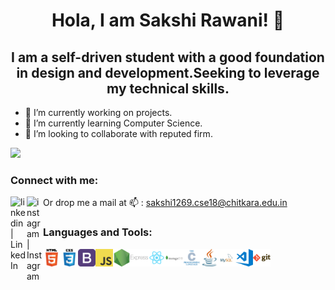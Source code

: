 <h1 align=center>Hola, I am Sakshi Rawani! 👋 </h1>
<h2 align=center>I am a self-driven student with a good foundation in design and development.Seeking to leverage my technical skills.</h2>


- 🔭 I’m currently working on projects.
- 🌱 I’m currently learning Computer Science.
- 👯 I’m looking to collaborate with reputed firm.


<img src="https://github-readme-stats.vercel.app/api?username=Sakshi-r08&&show_icons=true&title_color=9900ff&icon_color=ff4da6&text_color=fff7e6&bg_color=151515"/>


<h3>Connect with me:</h3>



<a href="linkedin.com/in/sakshi-rawani-727a1619a" ><img align="left" alt="linkedin | LinkedIn" width="26px" src="https://cdn.jsdelivr.net/npm/simple-icons@v3/icons/linkedin.svg" /> </a>
<a href="https://www.instagram.com/sakshirawani08/"><img align="left" alt="instagram | Instagram" width="26px" src="https://cdn.jsdelivr.net/npm/simple-icons@v3/icons/instagram.svg"/></a> Or drop me a mail at 📫 : <a href="sakshi1269.cse18@chitkara.edu.in">sakshi1269.cse18@chitkara.edu.in</a>
<br/>

<h3>Languages and Tools:</h3>

<img align="left" alt="Visual Studio Code" width="28px" src="https://raw.githubusercontent.com/github/explore/80688e429a7d4ef2fca1e82350fe8e3517d3494d/topics/html/html.png" />
<img align="left" alt="Visual Studio Code" width="28px" src="https://raw.githubusercontent.com/github/explore/80688e429a7d4ef2fca1e82350fe8e3517d3494d/topics/css/css.png" />
<img align="left" alt="Visual Studio Code" width="28px" src="https://raw.githubusercontent.com/github/explore/80688e429a7d4ef2fca1e82350fe8e3517d3494d/topics/bootstrap/bootstrap.png" />
<img align="left" alt="Visual Studio Code" width="28px" src="https://raw.githubusercontent.com/github/explore/80688e429a7d4ef2fca1e82350fe8e3517d3494d/topics/javascript/javascript.png" />
<img align="left" alt="Visual Studio Code" width="28px" src="https://raw.githubusercontent.com/github/explore/80688e429a7d4ef2fca1e82350fe8e3517d3494d/topics/nodejs/nodejs.png" />
<img align="left" alt="Visual Studio Code" width="28px" src="https://raw.githubusercontent.com/github/explore/80688e429a7d4ef2fca1e82350fe8e3517d3494d/topics/express/express.png" />
<img align="left" alt="Visual Studio Code" width="28px" src="https://raw.githubusercontent.com/github/explore/80688e429a7d4ef2fca1e82350fe8e3517d3494d/topics/react/react.png" />
<img align="left" alt="Visual Studio Code" width="28px" src="https://raw.githubusercontent.com/github/explore/80688e429a7d4ef2fca1e82350fe8e3517d3494d/topics/mongodb/mongodb.png" />
<img align="left" alt="Visual Studio Code" width="28px" src="https://raw.githubusercontent.com/github/explore/80688e429a7d4ef2fca1e82350fe8e3517d3494d/topics/c/c.png" />
<img align="left" alt="Visual Studio Code" width="28px" src="https://raw.githubusercontent.com/github/explore/80688e429a7d4ef2fca1e82350fe8e3517d3494d/topics/java/java.png" />
<img align="left" alt="Visual Studio Code" width="28px" src="https://raw.githubusercontent.com/github/explore/80688e429a7d4ef2fca1e82350fe8e3517d3494d/topics/mysql/mysql.png" />
<img align="left" alt="Visual Studio Code" width="28px" src="https://raw.githubusercontent.com/github/explore/80688e429a7d4ef2fca1e82350fe8e3517d3494d/topics/visual-studio-code/visual-studio-code.png" />
<img align="left" alt="Visual Studio Code" width="28px" src="https://raw.githubusercontent.com/github/explore/80688e429a7d4ef2fca1e82350fe8e3517d3494d/topics/git/git.png" />
